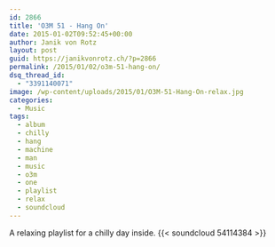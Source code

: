 ```yaml
---
id: 2866
title: 'O3M 51 - Hang On'
date: 2015-01-02T09:52:45+00:00
author: Janik von Rotz
layout: post
guid: https://janikvonrotz.ch/?p=2866
permalink: /2015/01/02/o3m-51-hang-on/
dsq_thread_id:
  - "3391140071"
image: /wp-content/uploads/2015/01/O3M-51-Hang-On-relax.jpg
categories:
  - Music
tags:
  - album
  - chilly
  - hang
  - machine
  - man
  - music
  - o3m
  - one
  - playlist
  - relax
  - soundcloud
---
```

A relaxing playlist for a chilly day inside.
{{< soundcloud 54114384 >}}